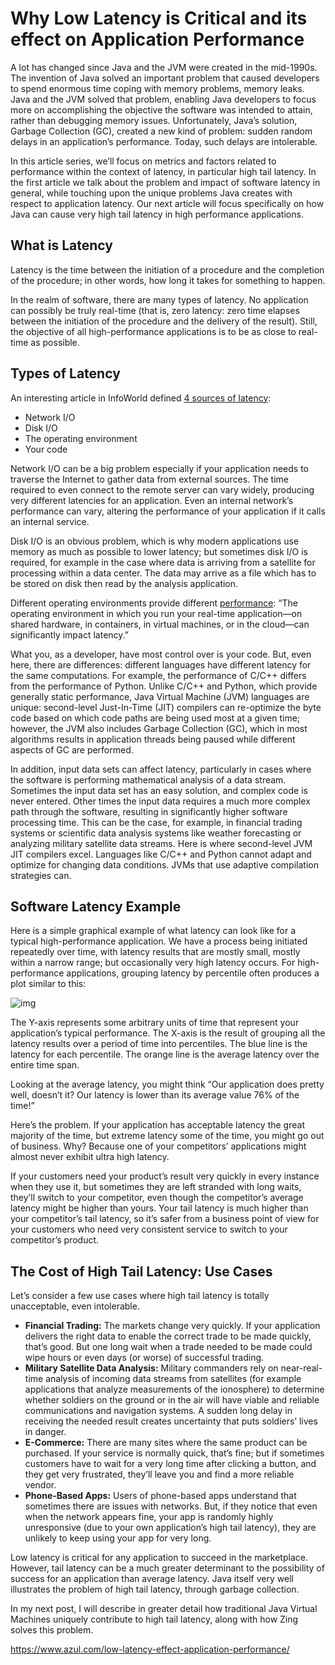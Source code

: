 # Why Low Latency is Critical and its effect on Application Performance



A lot has changed since Java and the JVM were created in the mid-1990s. The invention of Java solved an important problem that caused developers to spend enormous time coping with memory problems, memory leaks. Java and the JVM solved that problem, enabling Java developers to focus more on accomplishing the objective the software was intended to attain, rather than debugging memory issues. Unfortunately, Java’s solution, Garbage Collection (GC), created a new kind of problem: sudden random delays in an application’s performance. Today, such delays are intolerable.

In this article series, we’ll focus on metrics and factors related to performance within the context of latency, in particular high tail latency. In the first article we talk about the problem and impact of software latency in general, while touching upon the unique problems Java creates with respect to application latency. Our next article will focus specifically on how Java can cause very high tail latency in high performance applications.

## What is Latency

Latency is the time between the initiation of a procedure and the completion of the procedure; in other words, how long it takes for something to happen.

In the realm of software, there are many types of latency. No application can possibly be truly real-time (that is, zero latency: zero time elapses between the initiation of the procedure and the delivery of the result). Still, the objective of all high-performance applications is to be as close to real-time as possible.

## Types of Latency

An interesting article in InfoWorld defined [4 sources of latency](https://www.infoworld.com/article/3235340/4-sources-of-latency-and-how-to-avoid-them.html):

- Network I/O
- Disk I/O
- The operating environment
- Your code

Network I/O can be a big problem especially if your application needs to traverse the Internet to gather data from external sources. The time required to even connect to the remote server can vary widely, producing very different latencies for an application. Even an internal network’s performance can vary, altering the performance of your application if it calls an internal service.

Disk I/O is an obvious problem, which is why modern applications use memory as much as possible to lower latency; but sometimes disk I/O is required, for example in the case where data is arriving from a satellite for processing within a data center. The data may arrive as a file which has to be stored on disk then read by the analysis application.

Different operating environments provide different [performance](https://www.azul.com/resources/azul-technology/zing-consistent-low-latency-performance/): “The operating environment in which you run your real-time application—on shared hardware, in containers, in virtual machines, or in the cloud—can significantly impact latency.”

What you, as a developer, have most control over is your code. But, even here, there are differences: different languages have different latency for the same computations. For example, the performance of C/C++ differs from the performance of Python. Unlike C/C++ and Python, which provide generally static performance, Java Virtual Machine (JVM) languages are unique: second-level Just-In-Time (JIT) compilers can re-optimize the byte code based on which code paths are being used most at a given time; however, the JVM also includes Garbage Collection (GC), which in most algorithms results in application threads being paused while different aspects of GC are performed.

In addition, input data sets can affect latency, particularly in cases where the software is performing mathematical analysis of a data stream. Sometimes the input data set has an easy solution, and complex code is never entered. Other times the input data requires a much more complex path through the software, resulting in significantly higher software processing time. This can be the case, for example, in financial trading systems or scientific data analysis systems like weather forecasting or analyzing military satellite data streams. Here is where second-level JVM JIT compilers excel. Languages like C/C++ and Python cannot adapt and optimize for changing data conditions. JVMs that use adaptive compilation strategies can.

## Software Latency Example

Here is a simple graphical example of what latency can look like for a typical high-performance application. We have a process being initiated repeatedly over time, with latency results that are mostly small, mostly within a narrow range; but occasionally very high latency occurs. For high-performance applications, grouping latency by percentile often produces a plot similar to this:

![img](https://www.azul.com/files/Application_Latency_Percentile-300x240.png)

The Y-axis represents some arbitrary units of time that represent your application’s typical performance. The X-axis is the result of grouping all the latency results over a period of time into percentiles. The blue line is the latency for each percentile. The orange line is the average latency over the entire time span.

Looking at the average latency, you might think “Our application does pretty well, doesn’t it? Our latency is lower than its average value 76% of the time!”

Here’s the problem. If your application has acceptable latency the great majority of the time, but extreme latency some of the time, you might go out of business. Why? Because one of your competitors’ applications might almost never exhibit ultra high latency.

If your customers need your product’s result very quickly in every instance when they use it, but sometimes they are left stranded with long waits, they’ll switch to your competitor, even though the competitor’s average latency might be higher than yours. Your tail latency is much higher than your competitor’s tail latency, so it’s safer from a business point of view for your customers who need very consistent service to switch to your competitor’s product.

## The Cost of High Tail Latency: Use Cases

Let’s consider a few use cases where high tail latency is totally unacceptable, even intolerable.

- **Financial Trading:** The markets change very quickly. If your application delivers the right data to enable the correct trade to be made quickly, that’s good. But one long wait when a trade needed to be made could wipe hours or even days (or worse) of successful trading.
- **Military Satellite Data Analysis:** Military commanders rely on near-real-time analysis of incoming data streams from satellites (for example applications that analyze measurements of the ionosphere) to determine whether soldiers on the ground or in the air will have viable and reliable communications and navigation systems. A sudden long delay in receiving the needed result creates uncertainty that puts soldiers’ lives in danger.
- **E-Commerce:** There are many sites where the same product can be purchased. If your service is normally quick, that’s fine; but if sometimes customers have to wait for a very long time after clicking a button, and they get very frustrated, they’ll leave you and find a more reliable vendor.
- **Phone-Based Apps:** Users of phone-based apps understand that sometimes there are issues with networks. But, if they notice that even when the network appears fine, your app is randomly highly unresponsive (due to your own application’s high tail latency), they are unlikely to keep using your app for very long.

Low latency is critical for any application to succeed in the marketplace. However, tail latency can be a much greater determinant to the possibility of success for an application than average latency. Java itself very well illustrates the problem of high tail latency, through garbage collection.

In my next post, I will describe in greater detail how traditional Java Virtual Machines uniquely contribute to high tail latency, along with how Zing solves this problem.














<https://www.azul.com/low-latency-effect-application-performance/>

